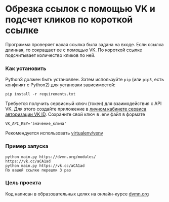 # Обрезка ссылок с помощью VK и подсчет кликов по короткой ссылке

Программа проверяет какая ссылка была задана на входе. Если ссылка длинная, то сокращает ее с помощью VK. По короткой ссылке подсчитывает количество кликов по ней.

### Как установить

Python3 должен быть установлен.
Затем используйте `pip` (или `pip3`, есть конфликт с Python2) для установки зависимостей:
```
pip install -r requirements.txt
```
Требуется получить сервисный ключ (токен) для взаимодействия с API VK. Для этого создайте приложение в [личном кабинете сервиса авторизации VK ID](https://id.vk.com/about/business/go/docs/ru/vkid/latest/vk-id/connection/create-application). Сохраните свой ключ в .env файл в формате
```
VK_API_KEY='значение_ключа'
```
Рекомендуется использовать [virtualenv/venv](https://docs.python.org/3/library/venv.html)

### Пример запуска
```console
python main.py https://dvmn.org/modules/
https://vk.cc/aCA1ad
python main.py https://vk.cc/aCA1ad
По вашей ссылке перешли 3 раз
```

### Цель проекта

Код написан в образовательных целях на онлайн-курсе [dvmn.org](https://dvmn.org/)